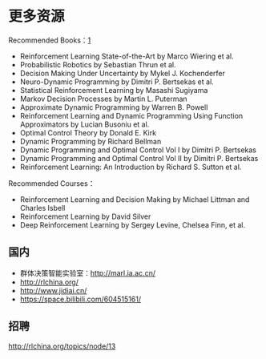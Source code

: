 # 更多资源

Recommended Books：[1]

- Reinforcement Learning State-of-the-Art by Marco Wiering et al.
- Probabilistic Robotics by Sebastian Thrun et al.
- Decision Making Under Uncertainty by Mykel J. Kochenderfer
- Neuro-Dynamic Programming by Dimitri P. Bertsekas et al.
- Statistical Reinforcement Learning by Masashi Sugiyama
- Markov Decision Processes by Martin L. Puterman
- Approximate Dynamic Programming by Warren B. Powell
- Reinforcement Learning and Dynamic Programming Using Function Approximators by Lucian Busoniu et al.
- Optimal Control Theory by Donald E. Kirk
- Dynamic Programming by Richard Bellman
- Dynamic Programming and Optimal Control Vol I by Dimitri P. Bertsekas
- Dynamic Programming and Optimal Control Vol II by Dimitri P. Bertsekas
- Reinforcement Learning: An Introduction by Richard S. Sutton et al.

Recommended Courses：

- Reinforcement Learning and Decision Making by Michael Littman and Charles Isbell
- Reinforcement Learning by David Silver
- Deep Reinforcement Learning by Sergey Levine, Chelsea Finn, et al.

## 国内

- 群体决策智能实验室：http://marl.ia.ac.cn/
- http://rlchina.org/
- http://www.jidiai.cn/
- https://space.bilibili.com/604515161/


## 招聘

http://rlchina.org/topics/node/13

[1]: https://github.com/mimoralea/applied-reinforcement-learning/tree/master/12-recommended-books
